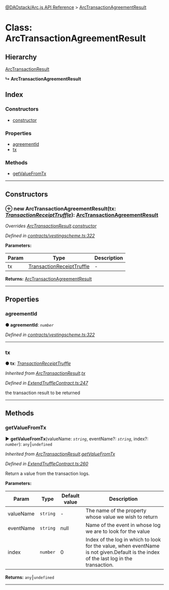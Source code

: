 [@DAOstack/Arc.js API Reference](../README.md) > [ArcTransactionAgreementResult](../classes/arctransactionagreementresult.md)



# Class: ArcTransactionAgreementResult

## Hierarchy


 [ArcTransactionResult](arctransactionresult.md)

**↳ ArcTransactionAgreementResult**







## Index

### Constructors

* [constructor](arctransactionagreementresult.md#constructor)


### Properties

* [agreementId](arctransactionagreementresult.md#agreementid)
* [tx](arctransactionagreementresult.md#tx)


### Methods

* [getValueFromTx](arctransactionagreementresult.md#getvaluefromtx)



---
## Constructors
<a id="constructor"></a>


### ⊕ **new ArcTransactionAgreementResult**(tx: *[TransactionReceiptTruffle](../interfaces/transactionreceipttruffle.md)*): [ArcTransactionAgreementResult](arctransactionagreementresult.md)


*Overrides [ArcTransactionResult](arctransactionresult.md).[constructor](arctransactionresult.md#constructor)*

*Defined in [contracts/vestingscheme.ts:322](https://github.com/daostack/arc.js/blob/6909d59/lib/contracts/vestingscheme.ts#L322)*



**Parameters:**

| Param | Type | Description |
| ------ | ------ | ------ |
| tx | [TransactionReceiptTruffle](../interfaces/transactionreceipttruffle.md)   |  - |





**Returns:** [ArcTransactionAgreementResult](arctransactionagreementresult.md)

---


## Properties
<a id="agreementid"></a>

###  agreementId

**●  agreementId**:  *`number`* 

*Defined in [contracts/vestingscheme.ts:322](https://github.com/daostack/arc.js/blob/6909d59/lib/contracts/vestingscheme.ts#L322)*





___

<a id="tx"></a>

###  tx

**●  tx**:  *[TransactionReceiptTruffle](../interfaces/transactionreceipttruffle.md)* 

*Inherited from [ArcTransactionResult](arctransactionresult.md).[tx](arctransactionresult.md#tx)*

*Defined in [ExtendTruffleContract.ts:247](https://github.com/daostack/arc.js/blob/6909d59/lib/ExtendTruffleContract.ts#L247)*



the transaction result to be returned




___


## Methods
<a id="getvaluefromtx"></a>

###  getValueFromTx

► **getValueFromTx**(valueName: *`string`*, eventName?: *`string`*, index?: *`number`*): `any`⎮`undefined`



*Inherited from [ArcTransactionResult](arctransactionresult.md).[getValueFromTx](arctransactionresult.md#getvaluefromtx)*

*Defined in [ExtendTruffleContract.ts:260](https://github.com/daostack/arc.js/blob/6909d59/lib/ExtendTruffleContract.ts#L260)*



Return a value from the transaction logs.


**Parameters:**

| Param | Type | Default value | Description |
| ------ | ------ | ------ | ------ |
| valueName | `string`  | - |   The name of the property whose value we wish to return |
| eventName | `string`  |  null |   Name of the event in whose log we are to look for the value |
| index | `number`  | 0 |   Index of the log in which to look for the value, when eventName is not given.Default is the index of the last log in the transaction. |





**Returns:** `any`⎮`undefined`





___


